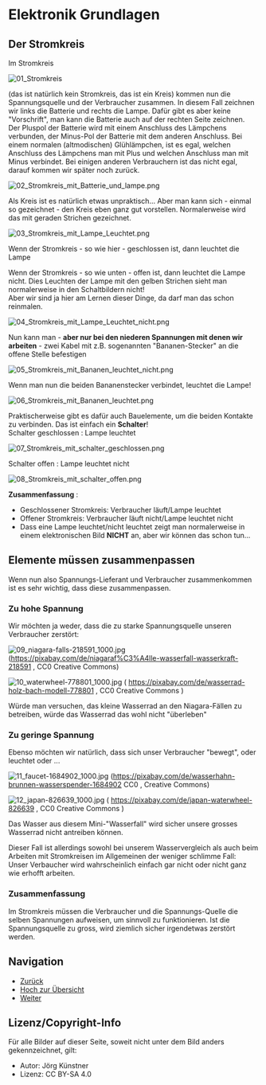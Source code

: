 # Elektronik Grundlagen

## Der Stromkreis 

Im Stromkreis   
   
   
![01_Stromkreis](./pics/01_Stromkreis.png)

(das ist natürlich kein Stromkreis, das ist ein Kreis) kommen nun die Spannungsquelle und der Verbraucher zusammen.
In diesem Fall zeichnen wir links die Batterie und rechts die Lampe.   Dafür gibt es aber keine "Vorschrift", man kann die Batterie auch auf der rechten Seite zeichnen.  
Der Pluspol der Batterie wird mit einem Anschluss des Lämpchens verbunden, der Minus-Pol der Batterie mit dem anderen Anschluss.
Bei einem normalen (altmodischen) Glühlämpchen, ist es egal, welchen Anschluss des Lämpchens man mit Plus und welchen Anschluss man mit Minus verbindet.
Bei einigen anderen Verbrauchern ist das nicht egal, darauf kommen wir später noch zurück.

![02_Stromkreis_mit_Batterie_und_lampe.png](./pics/02_Stromkreis_mit_Batterie_und_lampe.png)

Als Kreis ist es natürlich etwas unpraktisch...
Aber man kann sich - einmal so gezeichnet - den Kreis eben ganz gut vorstellen.
Normalerweise wird das mit geraden Strichen gezeichnet.

![03_Stromkreis_mit_Lampe_Leuchtet.png](./pics/03_Stromkreis_mit_Lampe_Leuchtet.png)


Wenn der Stromkreis - so wie hier - geschlossen ist, dann leuchtet die Lampe

Wenn der Stromkreis - so wie unten - offen ist, dann leuchtet die Lampe nicht.
Dies Leuchten der Lampe mit den gelben Strichen sieht man normalerweise in den Schaltbildern nicht!  
Aber wir sind ja hier am Lernen dieser Dinge, da darf man das schon reinmalen.


![04_Stromkreis_mit_Lampe_Leuchtet_nicht.png](./pics/04_Stromkreis_mit_Lampe_Leuchtet_nicht.png)

Nun kann man - __aber nur bei den niederen Spannungen mit denen wir arbeiten__ - zwei Kabel mit z.B. sogenannten "Bananen-Stecker" an die offene Stelle befestigen

![05_Stromkreis_mit_Bananen_leuchtet_nicht.png](./pics/05_Stromkreis_mit_Bananen_leuchtet_nicht.png)

Wenn man nun die beiden Bananenstecker verbindet, leuchtet die Lampe!

![06_Stromkreis_mit_Bananen_leuchtet.png](./pics/06_Stromkreis_mit_Bananen_leuchtet.png)

Praktischerweise gibt es dafür auch Bauelemente, um die beiden Kontakte zu verbinden. Das ist einfach ein __Schalter__!  
Schalter geschlossen : Lampe leuchtet

![07_Stromkreis_mit_schalter_geschlossen.png](./pics/07_Stromkreis_mit_schalter_geschlossen.png)

Schalter offen  : Lampe leuchtet nicht  

![08_Stromkreis_mit_schalter_offen.png](./pics/08_Stromkreis_mit_schalter_offen.png)



__Zusammenfassung__ : 

* Geschlossener Stromkreis: Verbraucher läuft/Lampe leuchtet 
* Offener Stromkreis: Verbraucher läuft nicht/Lampe leuchtet nicht
* Dass eine Lampe leuchtet/nicht leuchtet zeigt man normalerweise in einem elektronischen Bild __NICHT__ an, aber wir können das schon tun...
 
## Elemente müssen zusammenpassen

Wenn nun also Spannungs-Lieferant und Verbraucher zusammenkommen ist es sehr wichtig, dass diese zusammenpassen.

### Zu hohe Spannung 
Wir möchten ja weder, dass die zu starke Spannungsquelle unseren Verbraucher zerstört:

![09_niagara-falls-218591_1000.jpg](./pics/09_niagara-falls-218591_1000.jpg)
 (https://pixabay.com/de/niagaraf%C3%A4lle-wasserfall-wasserkraft-218591 , CC0 Creative Commons)


![10_waterwheel-778801_1000.jpg](./pics/10_waterwheel-778801_1000.jpg)
( https://pixabay.com/de/wasserrad-holz-bach-modell-778801 , CC0 Creative Commons )

Würde man versuchen, das kleine Wasserrad an den Niagara-Fällen zu betreiben, würde das Wasserrad das wohl nicht "überleben" 
 
### Zu geringe Spannung 

Ebenso möchten wir natürlich, dass sich unser Verbraucher "bewegt", oder leuchtet oder ...

![11_faucet-1684902_1000.jpg](./pics/11_faucet-1684902_1000.jpg)
(https://pixabay.com/de/wasserhahn-brunnen-wasserspender-1684902 CC0 , Creative Commons) 

![12_japan-826639_1000.jpg](./pics/12_japan-826639_1000.jpg)
( https://pixabay.com/de/japan-waterwheel-826639 , CC0 Creative Commons )


Das Wasser aus diesem Mini-"Wasserfall" wird sicher unsere grosses Wasserrad nicht antreiben können.

Dieser Fall ist allerdings sowohl bei unserem Wasservergleich als auch beim Arbeiten mit Stromkreisen im Allgemeinen der weniger schlimme Fall:  
Unser Verbaucher wird wahrscheinlich einfach gar nicht oder nicht ganz wie erhofft arbeiten.


### Zusammenfassung

Im Stromkreis müssen die Verbraucher und die Spannungs-Quelle die selben Spannungen aufweisen, um sinnvoll zu funktionieren.
Ist die Spannungsquelle zu gross, wird ziemlich sicher irgendetwas zerstört werden. 

## Navigation

* [Zurück ](../02_03_Elektronik_Verbraucher/README.md)
* [Hoch zur Übersicht](../README.md)  
* [Weiter ](..//02_05_Elektronik_Action/README.md)

## Lizenz/Copyright-Info
Für alle Bilder auf dieser Seite, soweit nicht unter dem Bild anders gekennzeichnet,  gilt:

*  Autor: Jörg Künstner
* Lizenz: CC BY-SA 4.0
